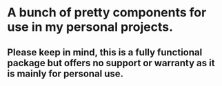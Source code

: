 # A bunch of pretty components for use in my personal projects.

## Please keep in mind, this is a fully functional package but offers no support or warranty as it is mainly for personal use. 
